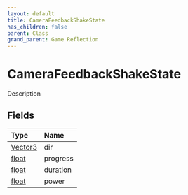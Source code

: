 ```yaml
---
layout: default
title: CameraFeedbackShakeState
has_children: false
parent: Class
grand_parent: Game Reflection
---
```

# CameraFeedbackShakeState
Description 

## Fields
| Type | Name |
|:-------------|:--------------|
| [Vector3](/game-reflection/classes/vector3.md) | dir |
| [float](/game-reflection/components/float.md) | progress |
| [float](/game-reflection/components/float.md) | duration |
| [float](/game-reflection/components/float.md) | power |
